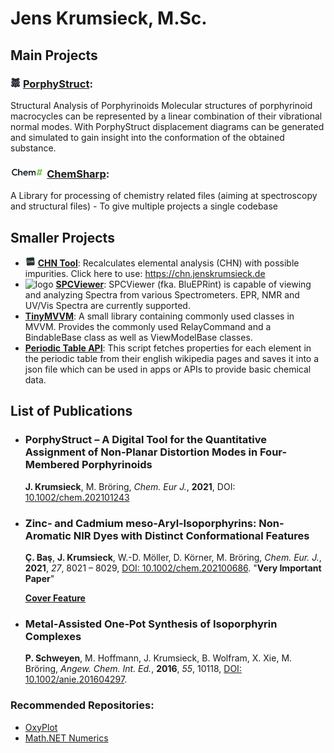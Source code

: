 # Jens Krumsieck, M.Sc.

## Main Projects
### <img src="https://github.com/JensKrumsieck/PorphyStruct/raw/master/PorphyStruct.WPF/Resources/porphystruct.png" alt="logo" height="16"/>  [PorphyStruct](https://github.com/JensKrumsieck/PorphyStruct):
  Structural Analysis of Porphyrinoids Molecular structures of porphyrinoid macrocycles can be represented by a linear combination of their vibrational normal modes. With PorphyStruct displacement diagrams can be generated and simulated to gain insight into the conformation of the obtained substance.


### <img src="https://raw.githubusercontent.com/JensKrumsieck/ChemSharp/master/.github/chemsharp.png" alt="logo" height="16"/> [ChemSharp](https://github.com/JensKrumsieck/ChemSharp):
 A Library for processing of chemistry related files (aiming at spectroscopy and structural files) - To give multiple projects a single codebase

## Smaller Projects
* <img src="https://raw.githubusercontent.com/JensKrumsieck/CHN-Tool/master/.github/chn.png" height="16" alt="LOGO" /> **[CHN Tool](https://github.com/JensKrumsieck/CHN-Tool)**: 
Recalculates elemental analysis (CHN) with possible impurities. Click here to use: https://chn.jenskrumsieck.de
* <img src="https://raw.githubusercontent.com/JensKrumsieck/SPCViewer/chemsharp/.github/spc.png" alt="logo" height="16"/> **[SPCViewer](https://github.com/JensKrumsieck/SPCViewer)**:
  SPCViewer (fka. BluEPRint) is capable of viewing and analyzing Spectra from various Spectrometers. EPR, NMR and UV/Vis Spectra are currently supported.
* **[TinyMVVM](https://github.com/JensKrumsieck/TinyMVVM)**:
A small library containing commonly used classes in MVVM. Provides the commonly used RelayCommand and a BindableBase class as well as ViewModelBase classes.
* **[Periodic Table API](https://github.com/JensKrumsieck/periodic-table)**: 
This script fetches properties for each element in the periodic table from their english wikipedia pages and saves it into a json file which can be used in apps or APIs to provide basic chemical data.

## List of Publications
* ### PorphyStruct – A Digital Tool for the Quantitative Assignment of Non-Planar Distortion Modes in Four-Membered Porphyrinoids
  **J. Krumsieck**, M. Bröring, _Chem. Eur J._, **2021**, DOI: [10.1002/chem.202101243](https://doi.org/10.1002/chem.202101243)

* ### Zinc‐ and Cadmium meso‐Aryl‐Isoporphyrins: Non‐Aromatic NIR Dyes with Distinct Conformational Features  
  **Ç. Baş**, **J. Krumsieck**, W.-D. Möller, D. Körner, M. Bröring, _Chem. Eur. J._, **2021**, _27_, 8021 – 8029, [DOI: 10.1002/chem.202100686](https://chemistry-europe.onlinelibrary.wiley.com/doi/10.1002/chem.202100686).
  "**Very Important Paper**"
  
  [**Cover Feature**](https://chemistry-europe.onlinelibrary.wiley.com/doi/10.1002/chem.202101554)
* ### Metal‐Assisted One‐Pot Synthesis of Isoporphyrin Complexes   
   **P. Schweyen**, M. Hoffmann, J. Krumsieck, B. Wolfram, X. Xie, M. Bröring, _Angew. Chem. Int. Ed._, **2016**, _55_, 10118, [DOI: 10.1002/anie.201604297](https://onlinelibrary.wiley.com/doi/full/10.1002/anie.201604297).

### Recommended Repositories:
* [OxyPlot](https://github.com/oxyplot/oxyplot)
* [Math.NET Numerics](https://github.com/mathnet/mathnet-numerics)

